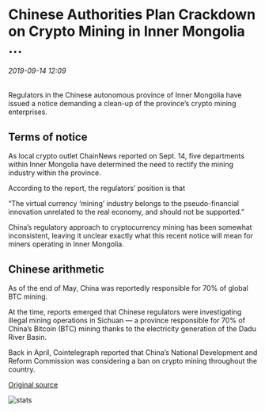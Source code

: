 # Chinese Authorities Plan Crackdown on Crypto Mining in Inner Mongolia ...

###### 2019-09-14 12:09

Regulators in the Chinese autonomous province of Inner Mongolia have issued a notice demanding a clean-up of the province’s crypto mining enterprises.

## Terms of notice

As local crypto outlet ChainNews reported on Sept. 14, five departments within Inner Mongolia have determined the need to rectify the mining industry within the province.

According to the report, the regulators’ position is that

“The virtual currency ‘mining’ industry belongs to the pseudo-financial innovation unrelated to the real economy, and should not be supported.”

China’s regulatory approach to cryptocurrency mining has been somewhat inconsistent, leaving it unclear exactly what this recent notice will mean for miners operating in Inner Mongolia.

## Chinese arithmetic

As of the end of May, China was reportedly responsible for 70% of global BTC mining.

At the time, reports emerged that Chinese regulators were investigating illegal mining operations in Sichuan — a province responsible for 70% of China’s Bitcoin (BTC) mining thanks to the electricity generation of the Dadu River Basin.

Back in April, Cointelegraph reported that China’s National Development and Reform Commission was considering a ban on crypto mining throughout the country.

[Original source](https://cointelegraph.com/news/chinese-authorities-plan-crackdown-on-crypto-mining-in-inner-mongolia)

![stats](https://c.statcounter.com/11760860/0/a89fa40b/1/ "stats")
